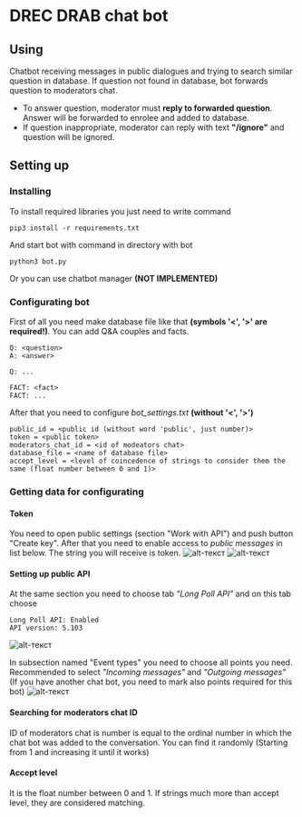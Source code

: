 # DREC DRAB chat bot

## Using
Chatbot receiving messages in public dialogues and trying to search similar question in database.
If question not found in database, bot forwards question to moderators chat.

* To answer question, moderator must **reply to forwarded question**. Answer will be forwarded to enrolee and added to database.
* If question inappropriate, moderator can reply with text **"/ignore"** and question will be ignored.

## Setting up

### Installing
To install required libraries you just need to write command
```
pip3 install -r requirements.txt
```
And start bot with command in directory with bot
```
python3 bot.py
```
Or you can use chatbot manager **(NOT IMPLEMENTED)**

### Configurating bot
First of all you need make database file like that **(symbols '<', '>' are required!)**. You can add Q&A couples and facts.
```
Q: <question>
A: <answer>

Q: ...

FACT: <fact>
FACT: ...
```
After that you need to configure *bot_settings.txt* **(without '<', '>')**
```
public_id = <public id (without word 'public', just number)>
token = <public token>
moderators_chat_id = <id of modeators chat>
database_file = <name of database file>
accept_level = <level of coincedence of strings to consider them the same (float number between 0 and 1)>
```

### Getting data for configurating
#### Token
You need to open public settings (section "Work with API") and push button "Create key".
After that you need to enable access to *public messages* in list below. The string you will receive is token.
![alt-текст][token1]
![alt-текст][token2]


#### Setting up public API
At the same section you need to choose tab *"Long Poll API"* and on this tab choose
```
Long Poll API: Enabled
API version: 5.103
```
![alt-текст][longpoll1]

In subsection named "Event types" you need to choose all points you need. 
Recommended to select *"Incoming messages"* and *"Outgoing messages"* 
(If you have another chat bot, you need to mark also points required for this bot)
![alt-текст][longpoll2]

#### Searching for moderators chat ID
ID of moderators chat is number is equal to the ordinal number in which the chat bot was added to the conversation.
You can find it randomly (Starting from 1 and increasing it until it works)

#### Accept level
It is the float number between 0 and 1. If strings much more than accept level, they are considered matching.

[token1]: https://github.com/exesaLigno/Mipt/raw/master/README_pictures/token1.png "Create key"
[token2]: https://github.com/exesaLigno/Mipt/raw/master/README_pictures/token2.png "Allow access to public messages"
[longpoll1]: https://github.com/exesaLigno/Mipt/raw/master/README_pictures/longpoll1.png "Configurating Long Poll"
[longpoll2]: https://github.com/exesaLigno/Mipt/raw/master/README_pictures/longpoll2.png "Configurating Long Poll event types"



